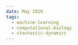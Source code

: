 ```yaml
---
date: May 2020
tags:
  - machine-learning
  - computational-biology
  - stochastic-dynamics
---
```

